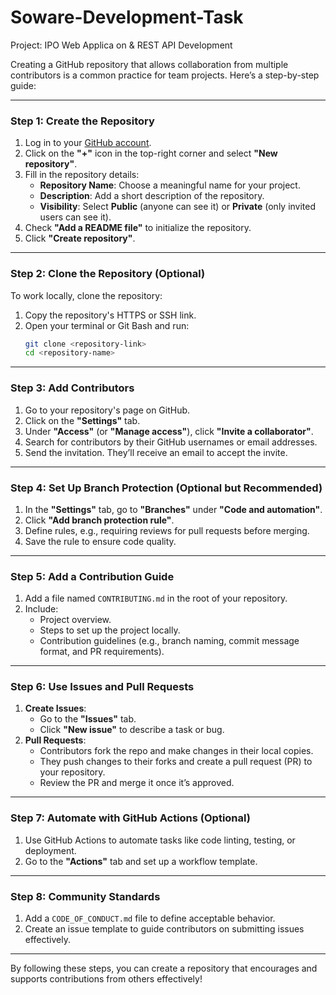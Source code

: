 # Soware-Development-Task
Project: IPO Web Applica on &amp; REST API Development 

Creating a GitHub repository that allows collaboration from multiple contributors is a common practice for team projects. Here’s a step-by-step guide:

---

### **Step 1: Create the Repository**
1. Log in to your [GitHub account](https://github.com).
2. Click on the **"+"** icon in the top-right corner and select **"New repository"**.
3. Fill in the repository details:
   - **Repository Name**: Choose a meaningful name for your project.
   - **Description**: Add a short description of the repository.
   - **Visibility**: Select **Public** (anyone can see it) or **Private** (only invited users can see it).
4. Check **"Add a README file"** to initialize the repository.
5. Click **"Create repository"**.

---

### **Step 2: Clone the Repository (Optional)**
To work locally, clone the repository:
1. Copy the repository's HTTPS or SSH link.
2. Open your terminal or Git Bash and run:
   ```bash
   git clone <repository-link>
   cd <repository-name>
   ```

---

### **Step 3: Add Contributors**
1. Go to your repository's page on GitHub.
2. Click on the **"Settings"** tab.
3. Under **"Access"** (or **"Manage access"**), click **"Invite a collaborator"**.
4. Search for contributors by their GitHub usernames or email addresses.
5. Send the invitation. They’ll receive an email to accept the invite.

---

### **Step 4: Set Up Branch Protection (Optional but Recommended)**
1. In the **"Settings"** tab, go to **"Branches"** under **"Code and automation"**.
2. Click **"Add branch protection rule"**.
3. Define rules, e.g., requiring reviews for pull requests before merging.
4. Save the rule to ensure code quality.

---

### **Step 5: Add a Contribution Guide**
1. Add a file named `CONTRIBUTING.md` in the root of your repository.
2. Include:
   - Project overview.
   - Steps to set up the project locally.
   - Contribution guidelines (e.g., branch naming, commit message format, and PR requirements).

---

### **Step 6: Use Issues and Pull Requests**
1. **Create Issues**:
   - Go to the **"Issues"** tab.
   - Click **"New issue"** to describe a task or bug.
2. **Pull Requests**:
   - Contributors fork the repo and make changes in their local copies.
   - They push changes to their forks and create a pull request (PR) to your repository.
   - Review the PR and merge it once it’s approved.

---

### **Step 7: Automate with GitHub Actions (Optional)**
1. Use GitHub Actions to automate tasks like code linting, testing, or deployment.
2. Go to the **"Actions"** tab and set up a workflow template.

---

### **Step 8: Community Standards**
1. Add a `CODE_OF_CONDUCT.md` file to define acceptable behavior.
2. Create an issue template to guide contributors on submitting issues effectively.

---

By following these steps, you can create a repository that encourages and supports contributions from others effectively!
